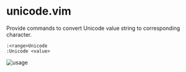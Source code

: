 # unicode.vim

Provide commands to convert Unicode value string to corresponding character.

```
:<range>Unicode
:Unicode <value>
```

![usage](https://user-images.githubusercontent.com/33030965/129751773-58e98d8a-3b66-4555-9ee3-9e5776d9e42b.gif)
